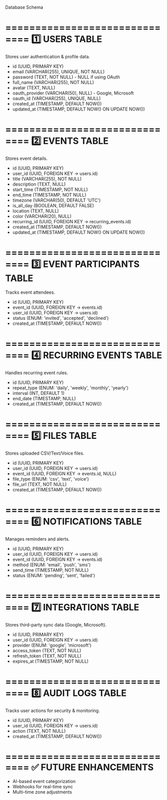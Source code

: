 Database Schema

==============================
1️⃣ USERS TABLE
==============================
Stores user authentication & profile data.
- id (UUID, PRIMARY KEY)
- email (VARCHAR(255), UNIQUE, NOT NULL)
- password (TEXT, NOT NULL) - NULL if using OAuth
- full_name (VARCHAR(255), NOT NULL)
- avatar (TEXT, NULL)
- oauth_provider (VARCHAR(50), NULL) - Google, Microsoft
- oauth_id (VARCHAR(255), UNIQUE, NULL)
- created_at (TIMESTAMP, DEFAULT NOW())
- updated_at (TIMESTAMP, DEFAULT NOW() ON UPDATE NOW())

==============================
2️⃣ EVENTS TABLE
==============================
Stores event details.
- id (UUID, PRIMARY KEY)
- user_id (UUID, FOREIGN KEY → users.id)
- title (VARCHAR(255), NOT NULL)
- description (TEXT, NULL)
- start_time (TIMESTAMP, NOT NULL)
- end_time (TIMESTAMP, NOT NULL)
- timezone (VARCHAR(50), DEFAULT 'UTC')
- is_all_day (BOOLEAN, DEFAULT FALSE)
- location (TEXT, NULL)
- color (VARCHAR(20), NULL)
- recurring_id (UUID, FOREIGN KEY → recurring_events.id)
- created_at (TIMESTAMP, DEFAULT NOW())
- updated_at (TIMESTAMP, DEFAULT NOW() ON UPDATE NOW())

==============================
3️⃣ EVENT PARTICIPANTS TABLE
==============================
Tracks event attendees.
- id (UUID, PRIMARY KEY)
- event_id (UUID, FOREIGN KEY → events.id)
- user_id (UUID, FOREIGN KEY → users.id)
- status (ENUM: 'invited', 'accepted', 'declined')
- created_at (TIMESTAMP, DEFAULT NOW())

==============================
4️⃣ RECURRING EVENTS TABLE
==============================
Handles recurring event rules.
- id (UUID, PRIMARY KEY)
- repeat_type (ENUM: 'daily', 'weekly', 'monthly', 'yearly')
- interval (INT, DEFAULT 1)
- end_date (TIMESTAMP, NULL)
- created_at (TIMESTAMP, DEFAULT NOW())

==============================
5️⃣ FILES TABLE
==============================
Stores uploaded CSV/Text/Voice files.
- id (UUID, PRIMARY KEY)
- user_id (UUID, FOREIGN KEY → users.id)
- event_id (UUID, FOREIGN KEY → events.id, NULL)
- file_type (ENUM: 'csv', 'text', 'voice')
- file_url (TEXT, NOT NULL)
- created_at (TIMESTAMP, DEFAULT NOW())

==============================
6️⃣ NOTIFICATIONS TABLE
==============================
Manages reminders and alerts.
- id (UUID, PRIMARY KEY)
- user_id (UUID, FOREIGN KEY → users.id)
- event_id (UUID, FOREIGN KEY → events.id)
- method (ENUM: 'email', 'push', 'sms')
- send_time (TIMESTAMP, NOT NULL)
- status (ENUM: 'pending', 'sent', 'failed')

==============================
7️⃣ INTEGRATIONS TABLE
==============================
Stores third-party sync data (Google, Microsoft).
- id (UUID, PRIMARY KEY)
- user_id (UUID, FOREIGN KEY → users.id)
- provider (ENUM: 'google', 'microsoft')
- access_token (TEXT, NOT NULL)
- refresh_token (TEXT, NOT NULL)
- expires_at (TIMESTAMP, NOT NULL)

==============================
8️⃣ AUDIT LOGS TABLE
==============================
Tracks user actions for security & monitoring.
- id (UUID, PRIMARY KEY)
- user_id (UUID, FOREIGN KEY → users.id)
- action (TEXT, NOT NULL)
- created_at (TIMESTAMP, DEFAULT NOW())

==============================
✅ FUTURE ENHANCEMENTS
==============================
- AI-based event categorization
- Webhooks for real-time sync
- Multi-time zone adjustments
